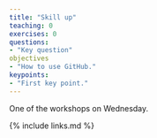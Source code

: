 ```yaml
---
title: "Skill up"
teaching: 0
exercises: 0
questions:
- "Key question"
objectives
- "How to use GitHub."
keypoints:
- "First key point."
---
```


One of the workshops on Wednesday.

{% include links.md %}
